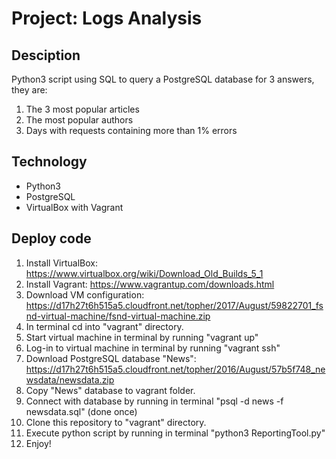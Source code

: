 # Project: Logs Analysis 
## Desciption
Python3 script using SQL to query a PostgreSQL database for 3 answers, they are:
1. The 3 most popular articles
2. The most popular authors
3. Days with requests containing more than 1% errors

## Technology
* Python3
* PostgreSQL
* VirtualBox with Vagrant

## Deploy code
1. Install VirtualBox: https://www.virtualbox.org/wiki/Download_Old_Builds_5_1
2. Install Vagrant: https://www.vagrantup.com/downloads.html
3. Download VM configuration: https://d17h27t6h515a5.cloudfront.net/topher/2017/August/59822701_fsnd-virtual-machine/fsnd-virtual-machine.zip
4. In terminal cd into "vagrant" directory.
5. Start virtual machine in terminal by running "vagrant up"
6. Log-in to virtual machine in terminal by running "vagrant ssh"
7. Download PostgreSQL database "News": https://d17h27t6h515a5.cloudfront.net/topher/2016/August/57b5f748_newsdata/newsdata.zip
8. Copy "News" database to vagrant folder.
9. Connect with database by running in terminal "psql -d news -f newsdata.sql" (done once)
10. Clone this repository to "vagrant" directory.
11. Execute python script by running in terminal "python3 ReportingTool.py"
12. Enjoy!
